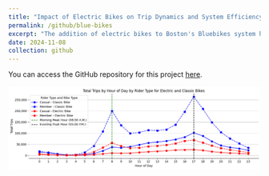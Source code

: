 ```yaml
---
title: "Impact of Electric Bikes on Trip Dynamics and System Efficiency"
permalink: /github/blue-bikes
excerpt: "The addition of electric bikes to Boston's Bluebikes system has likely changed trip dynamics, such as trip durations, demand patterns, and station usage. This analysis aims to explore how e-bikes have affected these factors, looking at differences in trip lengths, popular routes, and station turnover. By comparing e-bike trips with traditional bike trips, the goal is to understand how e-bikes have impacted overall system performance and user behavior. These insights will help inform strategies for improving bike distribution and optimizing the efficiency of the bike-sharing system.<br/><img src='/images/blue_bike.png'>" 
date: 2024-11-08
collection: github
---
```


You can access the GitHub repository for this project [here](https://github.com/NatDave/blue-bikes/).<br/><br/><img src='/images/blue_bike.png'>
